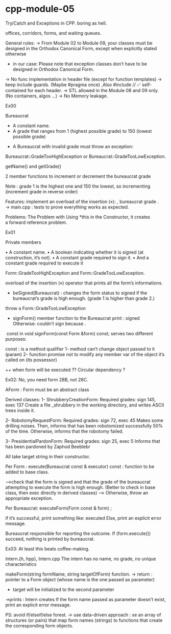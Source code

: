 # cpp-module-05
Try/Catch and Exceptions in CPP.  boring as hell.


offices, corridors, forms, and waiting queues.

General rules:
->  From Module 02 to Module 09, your classes must be designed in the Orthodox
Canonical Form, except when explicitly stated otherwise
* in our case: Please note that exception classes don’t have to be designed in
Orthodox Canonical Form.

->  No func implementation in header file (except for function templates)
-> keep  include guards.  (Maybe #pragma once) ,Also #include <string>  // ✅ self-contained for each header.
->  STL allowed  in the Module 08 and 09 only. (No containers, algos …)
-> No Memory leakage.

Ex00

Bureaucrat

* A constant name.
*  A grade that ranges from 1 (highest possible grade) to 150 (lowest possible
grade)

- A Bureaucrat with invalid grade must throw an exception:
		
 Bureaucrat::GradeTooHighException 
or
Bureaucrat::GradeTooLowException.

getName() and getGrade()

2 member functions to increment or decrement the bureaucrat grade

Note : grade 1 is the highest one and 150 the lowest, so  incrementing  (increment grade in reverse order)

Features: 
implement an overload of the insertion («):
		<name>, bureaucrat grade <grade>.	
-> main.cpp : tests to prove everything works as expected.


Problems: 
The Problem with Using *this in the Constructor, it creates a forward reference problem.


Ex01

Private members

• A constant name.
• A boolean indicating whether it is signed (at construction, it’s not).
• A constant grade required to sign it.
• And a constant grade required to execute it

Form::GradeTooHighException and Form::GradeTooLowException.

overload of the insertion («)
operator that prints all the form’s informations.

+ beSigned(Bureaucrat) : changes the form status to signed if the bureaucrat’s grade is high enough.
(grade 1 is higher than grade 2.)

throw a Form::GradeTooLowException

+ signForm() member function to the Bureaucrat
print :   <bureaucrat> signed <form>
Otherwise:
<bureaucrat> couldn’t sign <form> because <reason>.

 const in void signForm(const Form &form) const; serves two different purposes:

const : is a method qualifier
1- method can’t change object passed to it (param)
2- function promise not to modify any member var of the object it’s called on (its possessor)

++ when form will be executed ??
Circular dependency ?

Ex02:  No, you need form 28B, not 28C.

AForm : Form must be an abstract class

Derived classes:
1- ShrubberyCreationForm: Required grades: sign 145, exec 137
Create a file <target>_shrubbery in the working directory, and writes ASCII trees
inside it.

2- RobotomyRequestForm: Required grades: sign 72, exec 45
Makes some drilling noises. Then, informs that <target> has been robotomized
successfully 50% of the time. Otherwise, informs that the robotomy failed.

3- PresidentialPardonForm: Required grades: sign 25, exec 5
Informs that <target> has been pardoned by Zaphod Beeblebr

All take target string in their constructor.

Per Form :
execute(Bureaucrat const & executor) const  : function to be added to base class.

—>check that the form is signed and that the grade of the bureaucrat
attempting to execute the form is high enough. (Better to check in base class, then exec directly in derived classes) 
—> Otherwise, throw an appropriate exception.


Per Bureaucrat:
executeForm(Form const & form) ;

if it’s successful, print something like:
	<bureaucrat> executed <form>
Else, print an explicit error message.

Bureaucrat responsible for reporting the outcome.
If (form.execute()) succeed, nothing is printed by bureaucrat. 

Ex03: At least this beats coffee-making.

Intern.{h, hpp}, Intern.cpp The intern has no name, no grade, no unique characteristics

makeForm(string formName, string targetOfForm) function.
-> return : pointer to a Form object (whose name is the one passed as parameter)
+ target will be initialized to the second parameter

->prints :  Intern creates <form>
If the form name passed as parameter doesn’t exist, print an explicit error message.

PS: avoid  if/elseif/else forest. 
-> use data-driven approach : 
	se an array of structures (or pairs) that map form names (strings) to functions that create the corresponding form objects.

